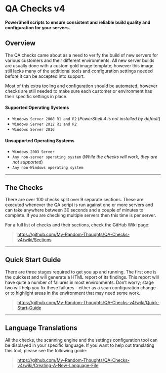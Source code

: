 # QA Checks v4
**PowerShell scripts to ensure consistent and reliable build quality and configuration for your servers.**

## Overview
The QA checks came about as a need to verify the build of new servers for various customers and their different environments.  All new server builds are usually done with a custom gold image template; however this image still lacks many of the additional tools and configuration settings needed before it can be accepted into support.

Most of this extra tooling and configuration should be automated, however checks are still needed to make sure each customer or environment has their specific settings in place.

#### Supported Operating Systems
   - `Windows Server 2008 R1 and R2` (*PowerShell 4 is not installed by default*)
   - `Windows Server 2012 R1 and R2`
   - `Windows Server 2016`

#### Unsupported Operating Systems
   - `Windows 2003 Server`
   - `Any non-server operating system` (*While the checks will work, they are not supported*)
   - `Any non-Windows operating system`

---
## The Checks
There are over 100 checks split over 9 separate sections.  These are executed whenever the QA script is run against one or more servers and can take anywhere between 30 seconds and a couple of minutes to complete.  If you are checking multiple servers then this time is per server.  

For a full list of checks and their sections, check the GitHub Wiki page:
   > https://github.com/My-Random-Thoughts/QA-Checks-v4/wiki/Sections

---
## Quick Start Guide
There are three stages required to get you up and running.  The first one is the quickest and will generate a HTML report of its findings.  This report will have quite a number of failures in most environments.  Don’t worry; stage two will help you fix these failures - either as a scan configuration change or to highlight areas in the environment that may need some work.
   > https://github.com/My-Random-Thoughts/QA-Checks-v4/wiki/Quick-Start-Guide

---
## Language Translations
All the checks, the scanning engine and the settings configuration tool can be displayed in your specific language.  If you want to help out translating this tool, please see the following guide:
   > https://github.com/My-Random-Thoughts/QA-Checks-v4/wiki/Creating-A-New-Language-File
